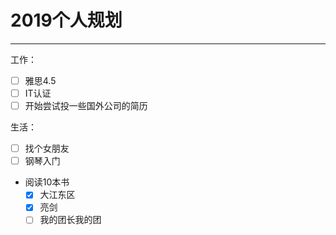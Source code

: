 # 2019个人规划  
---
工作：  
- [ ] 雅思4.5  
- [ ] IT认证
- [ ] 开始尝试投一些国外公司的简历  

生活：  
- [ ] 找个女朋友  
- [ ] 钢琴入门  
- 阅读10本书  
  - [x] 大江东区
  - [x] 亮剑
  - [ ] 我的团长我的团
